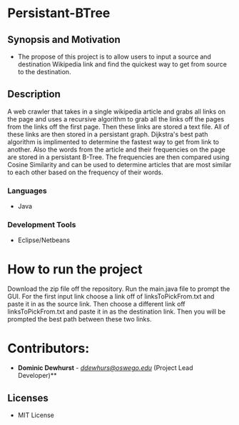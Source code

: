 # Persistant-BTree

## Synopsis and Motivation
* The propose of this project is to allow users to input a source and destination Wikipedia link and find the quickest way to get from source to the destination.

## Description

A web crawler that takes in a single wikipedia article and grabs all links on the page and uses a recursive algorithm to grab all the links off the pages from the links off the first page. Then these links are stored a text file. All of these links are then stored in a persistant graph. Dijkstra's best path algorithm is implimented to determine the fastest way to get from link to another. Also the words from the article and their frequencies on the page are stored in a persistant B-Tree. The frequencies are then compared using Cosine Similarity and can be used to determine articles that are most similar to each other based on the frequency of their words.

### Languages
* Java

### Development Tools
* Eclipse/Netbeans

# How to run the project
Download the zip file off the repository. Run the main.java file to prompt the GUI. For the first input link choose a link off of linksToPickFrom.txt and paste it in as the source link. Then choose a different link off linksToPickFrom.txt and paste it in as the destination link. Then you will be prompted the best path between these two links.


# Contributors:
* **Dominic Dewhurst** - *ddewhurs@oswego.edu* (Project Lead Developer)**



## Licenses
* MIT License
